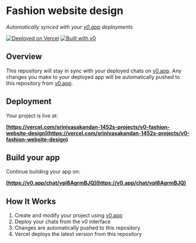 # Fashion website design

*Automatically synced with your [v0.app](https://v0.app) deployments*

[![Deployed on Vercel](https://img.shields.io/badge/Deployed%20on-Vercel-black?style=for-the-badge&logo=vercel)](https://vercel.com/srinivasakandan-1452s-projects/v0-fashion-website-design)
[![Built with v0](https://img.shields.io/badge/Built%20with-v0.app-black?style=for-the-badge)](https://v0.app/chat/vpl8AgrmBJQ)

## Overview

This repository will stay in sync with your deployed chats on [v0.app](https://v0.app).
Any changes you make to your deployed app will be automatically pushed to this repository from [v0.app](https://v0.app).

## Deployment

Your project is live at:

**[https://vercel.com/srinivasakandan-1452s-projects/v0-fashion-website-design](https://vercel.com/srinivasakandan-1452s-projects/v0-fashion-website-design)**

## Build your app

Continue building your app on:

**[https://v0.app/chat/vpl8AgrmBJQ](https://v0.app/chat/vpl8AgrmBJQ)**

## How It Works

1. Create and modify your project using [v0.app](https://v0.app)
2. Deploy your chats from the v0 interface
3. Changes are automatically pushed to this repository
4. Vercel deploys the latest version from this repository
